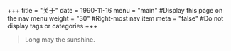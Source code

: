 +++
title = "关于"
date = 1990-11-16
menu = "main" #Display this page on the nav menu
weight = "30" #Right-most nav item
meta = "false" #Do not display tags or categories
+++

> Long may the sunshine.
